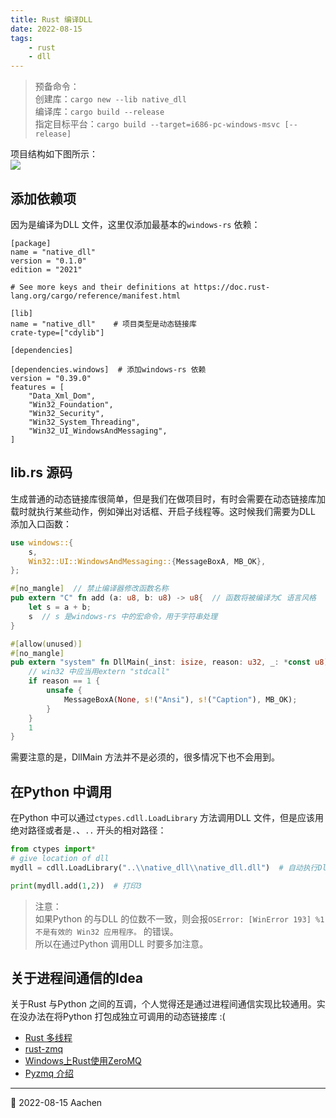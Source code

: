 ```yaml
---
title: Rust 编译DLL
date: 2022-08-15  
tags:   
    - rust  
    - dll  
---  
```


> 预备命令：  
> 创建库：`cargo new --lib native_dll`  
> 编译库：`cargo build --release`    
> 指定目标平台：`cargo build --target=i686-pc-windows-msvc [--release]`
<!-- more -->
项目结构如下图所示：  
![](./img/project-structure.png)  

## 添加依赖项  
因为是编译为DLL 文件，这里仅添加最基本的`windows-rs` 依赖：  
```toml{8-10}
[package]
name = "native_dll"
version = "0.1.0"
edition = "2021"

# See more keys and their definitions at https://doc.rust-lang.org/cargo/reference/manifest.html

[lib]  
name = "native_dll"    # 项目类型是动态链接库
crate-type=["cdylib"]

[dependencies]

[dependencies.windows]  # 添加windows-rs 依赖
version = "0.39.0"
features = [
    "Data_Xml_Dom",
    "Win32_Foundation",
    "Win32_Security",
    "Win32_System_Threading",
    "Win32_UI_WindowsAndMessaging",
]
```

## lib.rs 源码    
生成普通的动态链接库很简单，但是我们在做项目时，有时会需要在动态链接库加载时就执行某些动作，例如弹出对话框、开启子线程等。这时候我们需要为DLL 添加入口函数：  
```rust
use windows::{
    s,
    Win32::UI::WindowsAndMessaging::{MessageBoxA, MB_OK},
};

#[no_mangle]  // 禁止编译器修改函数名称  
pub extern "C" fn add (a: u8, b: u8) -> u8{  // 函数将被编译为C 语言风格
    let s = a + b;
    s  // s 是windows-rs 中的宏命令，用于字符串处理
}

#[allow(unused)]
#[no_mangle]
pub extern "system" fn DllMain(_inst: isize, reason: u32, _: *const u8) -> u32 {
    // win32 中应当用extern "stdcall"
    if reason == 1 {
        unsafe {
            MessageBoxA(None, s!("Ansi"), s!("Caption"), MB_OK);
        }
    }
    1
}

```
需要注意的是，DllMain 方法并不是必须的，很多情况下也不会用到。  

## 在Python 中调用  
在Python 中可以通过`ctypes.cdll.LoadLibrary` 方法调用DLL 文件，但是应该用绝对路径或者是`.`、`..` 开头的相对路径：  
```python
from ctypes import*
# give location of dll
mydll = cdll.LoadLibrary("..\\native_dll\\native_dll.dll")  # 自动执行DllMain 方法  

print(mydll.add(1,2))  # 打印3   
```

> 注意：  
> 如果Python 的与DLL 的位数不一致，则会报`OSError: [WinError 193] %1 不是有效的 Win32 应用程序。` 的错误。  
> 所以在通过Python 调用DLL 时要多加注意。    

## 关于进程间通信的Idea  

关于Rust 与Python 之间的互调，个人觉得还是通过进程间通信实现比较通用。实在没办法在将Python 打包成独立可调用的动态链接库 :(  

- [Rust 多线程](https://www.runoob.com/rust/rust-concurrency.html)  
- [rust-zmq](https://github.com/erickt/rust-zmq)  
- [Windows上Rust使用ZeroMQ](https://blog.csdn.net/u013195275/article/details/122701686)  
- [Pyzmq 介绍](https://learnku.com/articles/49169)  


---  
📅 2022-08-15 Aachen  